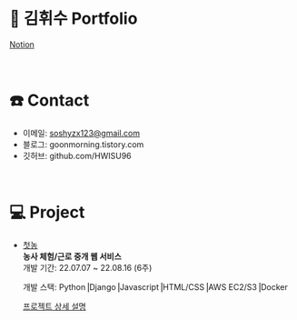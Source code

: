 # 📑 김휘수 Portfolio

[Notion](https://autumn-fog-802.notion.site/HWISU-9078a124cccf4d2c8c5fbe10adc2fc66)

<br/>

# ☎️ Contact
- 이메일: soshyzx123@gmail.com
- 블로그: goonmorning.tistory.com
- 깃허브: github.com/HWISU96

<br/>

# 💻 Project
- [첫농](https://github.com/HWISU96-Portfolio/Firstfarm_backend)  
**농사 체험/근로 중개 웹 서비스**  
개발 기간: 22.07.07 ~ 22.08.16 (6주)  

  개발 스택: Python⎟Django⎟Javascript⎟HTML/CSS⎟AWS EC2/S3⎟Docker  
  
  [프로젝트 상세 설명](https://github.com/HWISU96-Portfolio/Firstfarm_backend)  
